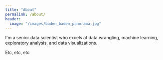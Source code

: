 ```yaml
---
title: "About"
permalink: /about/
header:
  image: "/images/baden_baden_panorama.jpg"
---
```


I'm a senior data scientist who excels at data wrangling, machine learning, exploratory analysis, and data visualizations.

Etc, etc, etc
